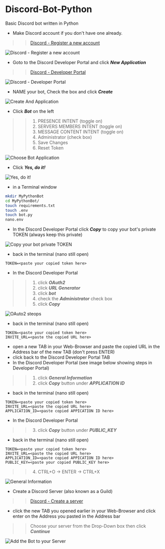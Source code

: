 <base target="_blank">

# Discord-Bot-Python
 Basic Discord bot written in Python
* Make Discord account if you don't have one already.
<!-- links -->
>> [Discord - Register a new account](https://discord.com/register)
<!--Images-->
![Discord - Register a new account](Discord-Register_a_new_account.jpg)
* Goto to the Discord Developer Portal and click ***New Application***
<!-- links -->
>> [Discord - Developer Portal](https://discord.com/developers/applications)
<!--Images-->
![Discord - Developer Portal](Discord-Developer-Portal.jpg)
* NAME your bot, Check the box and click ***Create***
<!--Images-->
![Create And Application](Create-An-Application.jpg)
* Click ***Bot*** on the left
<!--Ordered List -->
>>1. PRESENCE INTENT (toggle on)
>>2. SERVERS MEMBERS INTENT (toggle on)
>>3. MESSAGE CONTENT INTENT (toggle on)
>>4. Administrator (check box)
>>5. Save Changes
>>6. Reset Token
<!--Images-->
![Choose Bot Application](Choose-Bot-Application.jpg)
* Click ***Yes, do it!***
<!--Images-->
![Yes, do it!](Yes-do-it.jpg)
* in a Terminal window
<!-- Bash script block -->
```bash
mkdir MyPythonBot
cd MyPythonBot/
touch requirements.txt
touch .env
touch bot.py
nano.env
```
* In the Discord Developer Portal click ***Copy*** to copy your bot's private TOKEN (always keep this private)
<!--Images-->
![Copy your bot private TOKEN](Copy-your-bot-private-TOKEN.jpg)
* back in the terminal (nano still open)
```
TOKEN=<paste your copied token here>
```
* In the Discord Developer Portal
<!--Ordered List -->
>>1. click ***OAuth2***
>>2. click ***URL Generator***
>>3. click ***bot***
>>4. check the ***Administrator*** check box
>>5. click ***Copy***
<!--Images-->
![OAuto2 steops](OAuth2_steps.jpg)
* back in the terminal (nano still open)
```
TOKEN=<paste your copied token here>
INVITE_URL=<paste the copied URL here>
```
* open a new TAB in your Web-Browser and paste the copied URL in the Address bar of the new TAB (don't press ENTER)
* click back to the Discord Developer Portal TAB
* In the Discord Developer Portal (see image below showing steps in Developer Portal)
<!--Ordered List -->
>>1. click ***General Information***
>>2. click ***Copy*** button under ***APPLICATION ID***
* back in the terminal (nano still open)
```
TOKEN=<paste your copied token here>
INVITE_URL=<paste the copied URL here>
APPLICATION_ID=<paste copied APPICATION ID here>
```
* In the Discord Developer Portal
>>3. click ***Copy*** button under ***PUBLIC_KEY***
* back in the terminal (nano still open)
```
TOKEN=<paste your copied token here>
INVITE_URL=<paste the copied URL here>
APPLICATION_ID=<paste copied APPICATION ID here>
PUBLIC_KEY=<paste your copied PUBLIC_KEY here>
```
>>4. CTRL+O -> ENTER -> CTRL+X
<!--Images-->
![General Information](General-Information.jpg)
* Create a Discord Server (also known as a Guild)
<!-- links -->
>> [Discord - Create a server](https://support.discord.com/hc/en-us/articles/204849977-How-do-I-create-a-server-)
* click the new TAB you opened earlier in your Web-Browser and click enter on the Address you pasted in the Address bar
>> Choose your server from the Drop-Down box then click ***Continue***
<!--Images-->
![Add the Bot to your Server](Add-Bot-To-Server.jpg)
